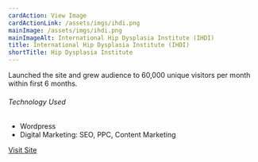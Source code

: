 ```yaml
---
cardAction: View Image
cardActionLink: /assets/imgs/ihdi.png
mainImage: /assets/imgs/ihdi.png
mainImageAlt: International Hip Dysplasia Institute (IHDI)
title: International Hip Dysplasia Institute (IHDI)
shortTitle: Hip Dysplasia Institute
---
```


<p>Launched the site and grew audience to 60,000 unique visitors per month within first 6 months.</p>
<h6>Technology Used</h6>
<ul>
  <li>Wordpress</li>
  <li>Digital Marketing: SEO, PPC, Content Marketing</li>
</ul>
<p><a href="//hipdysplasia.org" target="_blank" rel="nofollow">Visit Site</a></p>